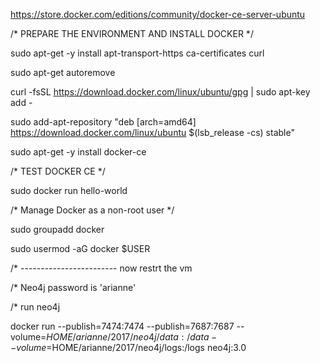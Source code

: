 https://store.docker.com/editions/community/docker-ce-server-ubuntu

/* PREPARE THE ENVIRONMENT AND INSTALL DOCKER */

sudo apt-get -y install apt-transport-https ca-certificates curl

sudo apt-get autoremove

curl -fsSL https://download.docker.com/linux/ubuntu/gpg | sudo apt-key add -

sudo add-apt-repository "deb [arch=amd64] https://download.docker.com/linux/ubuntu $(lsb_release -cs) stable"

sudo apt-get -y install docker-ce

/* TEST DOCKER CE */

sudo docker run hello-world

/* Manage Docker as a non-root user */

sudo groupadd docker

sudo usermod -aG docker $USER

/* ------------------------ now restrt the vm

/* Neo4j password is 'arianne'

/* run neo4j

docker run --publish=7474:7474 --publish=7687:7687 --volume=$HOME/arianne/2017/neo4j/data:/data --volume=$HOME/arianne/2017/neo4j/logs:/logs neo4j:3.0


